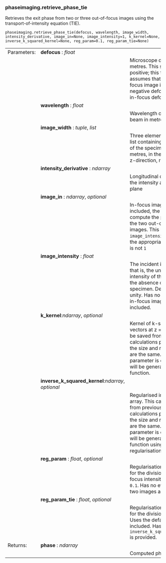 ### phaseimaging.retrieve_phase_tie

Retrieves the exit phase from two or three out-of-focus images using the transport-of-intensity equation (TIE).

    phaseimaging.retrieve_phase_tie(defocus, wavelength, image_width, intensity_derivative, image_in=None, image_intensity=1, k_kernel=None, inverse_k_squared_kernel=None, reg_param=0.1, reg_param_tie=None)
                       
                       
|  |  |  |
|---|---|---|
| Parameters: | **defocus** : *float* |   |
|  |  | Microscope defocus in metres. This should be positive; this function assumes that the under-focus image is at negative defocus, and the in-focus defocus is zero.  |
|  | **wavelength** : *float* |  |
|  |  | Wavelength of incident beam in metres. |
|  | **image_width** : *tuple*, *list* |  |
|  |  | Three element tuple or list containing the width of the specimen array in metres, in the x-, y-, and z-direction, respectively. |
|  | **intensity_derivative** : *ndarray* |  |
|  |  | Longitudinal derivative of the intensity at the image plane |
|  | **image_in** : *ndarray*, *optional* |  |
|  |  | In-focus image. If not included, the function will compute the phase from the two out-of-focus images. This requires that `image_intensity` be set to the appropriate value if it is not `1`|
|  | **image_intensity** : *float* |  |
|  |  | The incident intensity; that is, the uniform intensity of the image in the absence of a specimen. Default is unity. Has no effect if an in-focus image is included. |
|  | **k_kernel**:*ndarray*, *optional* |  |
|  |  | Kernel of k-space vectors at z = 0. This can be saved from previous calculations provided that the size and resolution are the same. If this parameter is omitted, it will be generated by this function. |
|  | **inverse_k_squared_kernel**:*ndarray*, *optional* |  |
|  |  | Regularised inverse k^2 array. This can be saved from previous calculations provided that the size and resolution are the same. If this parameter is omitted, it will be generated by this function using the default regularisation parameter. |
|  | **reg_param** : *float*, *optional* |  |
|  |  | Regularisation parameter for the division by the in-focus intensity. Default is `0.1`. Has no effect if only two images are used. |
|  | **reg_param_tie** : *float*, *optional* |  |
|  |  | Regularisation parameter for the division by k^2. Uses the default if not included. Has no effect if `inverse_k_squared_kernel` is provided. |
| Returns: | **phase** : *ndarray* |  |
|  |  | Computed phase. |